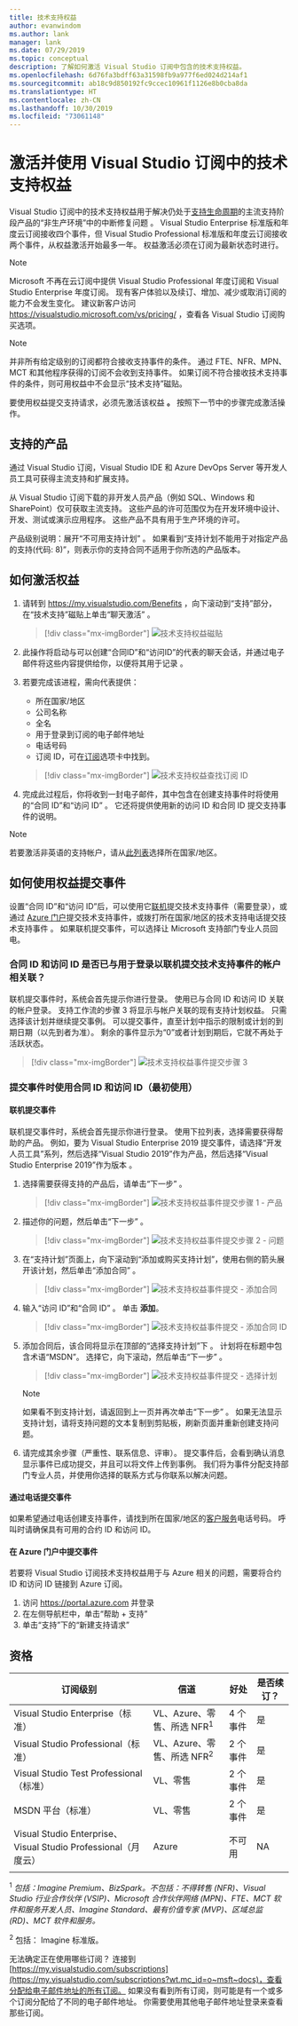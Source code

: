 ```yaml
---
title: 技术支持权益
author: evanwindom
ms.author: lank
manager: lank
ms.date: 07/29/2019
ms.topic: conceptual
description: 了解如何激活 Visual Studio 订阅中包含的技术支持权益。
ms.openlocfilehash: 6d76fa3bdff63a31598fb9a977f6ed024d214af1
ms.sourcegitcommit: ab18c9d850192fc9ccec10961f1126e8b0cba8da
ms.translationtype: HT
ms.contentlocale: zh-CN
ms.lasthandoff: 10/30/2019
ms.locfileid: "73061148"
---
```

# <a name="activate-and-use-the-technical-support-benefit-in-visual-studio-subscriptions"></a>激活并使用 Visual Studio 订阅中的技术支持权益
Visual Studio 订阅中的技术支持权益用于解决仍处于[支持生命周期](https://support.microsoft.com/lifecycle/search)的主流支持阶段产品的“非生产环境”中的中断修复问题  。 Visual Studio Enterprise 标准版和年度云订阅接收四个事件，但 Visual Studio Professional 标准版和年度云订阅接收两个事件，从权益激活开始最多一年。 权益激活必须在订阅为最新状态时进行。

> [!NOTE]
> Microsoft 不再在云订阅中提供 Visual Studio Professional 年度订阅和 Visual Studio Enterprise 年度订阅。 现有客户体验以及续订、增加、减少或取消订阅的能力不会发生变化。 建议新客户访问 https://visualstudio.microsoft.com/vs/pricing/ ，查看各 Visual Studio 订阅购买选项。

> [!NOTE]
> 并非所有给定级别的订阅都符合接收支持事件的条件。 通过 FTE、NFR、MPN、MCT 和其他程序获得的订阅不会收到支持事件。 如果订阅不符合接收技术支持事件的条件，则可用权益中不会显示“技术支持”磁贴。

要使用权益提交支持请求，必须先激活该权益 **。** 按照下一节中的步骤完成激活操作。

## <a name="supported-products"></a>支持的产品 
通过 Visual Studio 订阅，Visual Studio IDE 和 Azure DevOps Server 等开发人员工具可获得主流支持和扩展支持。

从 Visual Studio 订阅下载的非开发人员产品（例如 SQL、Windows 和 SharePoint）仅可获取主流支持。 这些产品的许可范围仅为在开发环境中设计、开发、测试或演示应用程序。 这些产品不具有用于生产环境的许可。

产品级别说明：展开“不可用支持计划”  。 如果看到“支持计划不能用于对指定产品的支持(代码:  8)”，则表示你的支持合同不适用于你所选的产品版本。

## <a name="how-to-activate-the-benefit"></a>如何激活权益
1. 请转到 https://my.visualstudio.com/Benefits ，向下滚动到“支持”部分，在“技术支持”磁贴上单击“聊天激活”  。
    > [!div class="mx-imgBorder"]
    > ![技术支持权益磁贴](_img/vs-tech-support/vs-tech-support-tile.png)
2. 此操作将启动与可以创建“合同ID”和“访问ID”的代表的聊天会话，并通过电子邮件将这些内容提供给你，以便将其用于记录   。

3. 若要完成该进程，需向代表提供：
   - 所在国家/地区
   - 公司名称
   - 全名
   - 用于登录到订阅的电子邮件地址
   - 电话号码
   - 订阅 ID，可在[订阅](https://my.visualstudio.com/subscriptions)选项卡中找到。

   > [!div class="mx-imgBorder"]
   > ![技术支持权益查找订阅 ID](_img/vs-tech-support/vs-tech-support-subID-cropped.png)

4. 完成此过程后，你将收到一封电子邮件，其中包含在创建支持事件时将使用的“合同 ID”和“访问 ID”   。  它还将提供使用新的访问 ID 和合同 ID 提交支持事件的说明。 

> [!NOTE]
> 若要激活非英语的支持帐户，请从[此列表](https://support.microsoft.com/help/14084/activate-support-contract)选择所在国家/地区。

## <a name="how-to-submit-an-incident-using-your-benefit"></a>如何使用权益提交事件
设置“合同 ID”和“访问 ID”后，可以使用它[联机](http://support.microsoft.com/oas/)提交技术支持事件（需要登录），或通过 [Azure 门户](https://ms.portal.azure.com/#blade/Microsoft_Azure_Support/HelpAndSupportBlade/overview)提交技术支持事件，或拨打所在国家/地区的技术支持电话提交技术支持事件   。 如果联机提交事件，可以选择让 Microsoft 支持部门专业人员回电。

### <a name="already-have-your-contract-id-and-access-id-associated-with-the-account-used-to-sign-in-to-submit-a-tech-support-incident-online"></a>合同 ID 和访问 ID 是否已与用于登录以联机提交技术支持事件的帐户相关联？
联机提交事件时，系统会首先提示你进行登录。 使用已与合同 ID 和访问 ID 关联的帐户登录。 支持工作流的步骤 3 将显示与帐户关联的现有支持计划权益。 只需选择该计划并继续提交事例。 可以提交事件，直至计划中指示的限制或计划的到期日期（以先到者为准）。 剩余的事件显示为“0”或者计划到期后，它就不再处于活跃状态。

   > [!div class="mx-imgBorder"]
   > ![技术支持权益事件提交步骤 3](_img/vs-tech-support/vs-tech-support-step3.png)

### <a name="using-your-contract-id-and-access-id-when-submitting-an-incident-initial-use"></a>提交事件时使用合同 ID 和访问 ID（最初使用）

#### <a name="submitting-an-incident-online"></a>联机提交事件
联机提交事件时，系统会首先提示你进行登录。 使用下拉列表，选择需要获得帮助的产品。 例如，要为 Visual Studio Enterprise 2019 提交事件，请选择“开发人员工具”系列，然后选择“Visual Studio 2019”作为产品，然后选择“Visual Studio Enterprise 2019”作为版本    。

1. 选择需要获得支持的产品后，请单击“下一步”  。

   > [!div class="mx-imgBorder"]
   > ![技术支持权益事件提交步骤 1 - 产品](_img/vs-tech-support/vs-tech-support-step1.png)

2. 描述你的问题，然后单击“下一步”  。

   > [!div class="mx-imgBorder"]
   > ![技术支持权益事件提交步骤 2 - 问题](_img/vs-tech-support/vs-tech-support-step2.png)

3. 在“支持计划”页面上，向下滚动到“添加或购买支持计划”，使用右侧的箭头展开该计划，然后单击“添加合同”   。

   > [!div class="mx-imgBorder"]
   > ![技术支持权益事件提交 - 添加合同](_img/vs-tech-support/vs-tech-support-add-contract.png)

4. 输入“访问 ID”和“合同 ID”   。  单击 **添加**。

   > [!div class="mx-imgBorder"]
   > ![技术支持权益事件提交 - 添加合同 ID](_img/vs-tech-support/vs-tech-support-add-contract-id.png)

5. 添加合同后，该合同将显示在顶部的“选择支持计划”下  。 计划将在标题中包含术语“MSDN”。 选择它，向下滚动，然后单击“下一步”  。

   > [!div class="mx-imgBorder"]
   > ![技术支持权益事件提交 - 选择计划](_img/vs-tech-support/vs-tech-support-choose-plan.png)

   > [!NOTE]
   > 如果看不到支持计划，请返回到上一页并再次单击“下一步”  。  如果无法显示支持计划，请将支持问题的文本复制到剪贴板，刷新页面并重新创建支持问题。

6. 请完成其余步骤（严重性、联系信息、评审）。   提交事件后，会看到确认消息显示事件已成功提交，并且可以将文件上传到事例。 我们将为事件分配支持部门专业人员，并使用你选择的联系方式与你联系以解决问题。

#### <a name="submit-an-incident-by-phone"></a>通过电话提交事件
如果希望通过电话创建支持事件，请找到所在国家/地区的[客户服务](https://support.microsoft.com/help/13948/global-customer-service-phone-numbers)电话号码。 呼叫时请确保具有可用的合约 ID 和访问 ID。

#### <a name="submit-an-incident-within-the-azure-portal"></a>在 Azure 门户中提交事件
若要将 Visual Studio 订阅技术支持权益用于与 Azure 相关的问题，需要将合约 ID 和访问 ID 链接到 Azure 订阅。

1. 访问 https://portal.azure.com 并登录
2. 在左侧导航栏中，单击“帮助 + 支持” 
3. 单击“支持”下的“新建支持请求” 

## <a name="eligibility"></a>资格

| 订阅级别                                                 |     信道                                            | 好处                                                          | 是否续订？    |
|--------------------------------------------------------------------|---------------------------------------------------------|------------------------------------------------------------------|---------------|
| Visual Studio Enterprise（标准）   | VL、Azure、零售、所选 NFR<sup>1</sup> | 4 个事件       |  是|
| Visual Studio Professional（标准） | VL、Azure、零售、所选 NFR<sup>2</sup>                                        | 2 个事件                                                          |是         |
| Visual Studio Test Professional（标准）                         | VL、零售                                              | 2 个事件                                             |  是         |
| MSDN 平台（标准）                                          | VL、零售                                              | 2 个事件                                               | 是         |
| Visual Studio Enterprise、Visual Studio Professional（月度云） | Azure                                       | 不可用                                                           |NA|
||

<sup>1</sup>  *包括：Imagine Premium、BizSpark。不包括：不得转售 (NFR)、Visual Studio 行业合作伙伴 (VSIP)、Microsoft 合作伙伴网络 (MPN)、FTE、MCT 软件和服务开发人员、Imagine Standard、最有价值专家 (MVP)、区域总监 (RD)、MCT 软件和服务。*

<sup>2</sup>  包括：  Imagine 标准版。

无法确定正在使用哪些订阅？  连接到 [https://my.visualstudio.com/subscriptions](https://my.visualstudio.com/subscriptions?wt.mc_id=o~msft~docs)，查看分配给电子邮件地址的所有订阅。 如果没有看到所有订阅，则可能是有一个或多个订阅分配给了不同的电子邮件地址。  你需要使用其他电子邮件地址登录来查看那些订阅。
